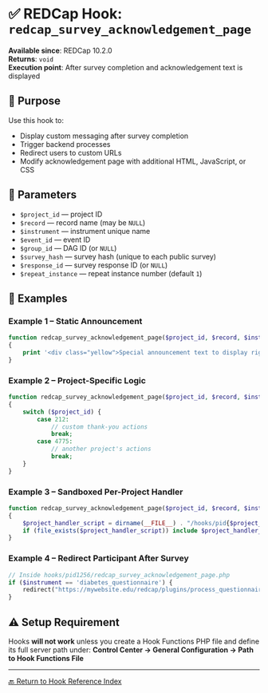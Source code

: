 # ✅ REDCap Hook: `redcap_survey_acknowledgement_page`

**Available since**: REDCap 10.2.0  
**Returns**: `void`  
**Execution point**: After survey completion and acknowledgement text is displayed

## 🧠 Purpose
Use this hook to:
- Display custom messaging after survey completion
- Trigger backend processes
- Redirect users to custom URLs
- Modify acknowledgement page with additional HTML, JavaScript, or CSS

## 🧾 Parameters
- `$project_id` — project ID
- `$record` — record name (may be `NULL`)
- `$instrument` — instrument unique name
- `$event_id` — event ID
- `$group_id` — DAG ID (or `NULL`)
- `$survey_hash` — survey hash (unique to each public survey)
- `$response_id` — survey response ID (or `NULL`)
- `$repeat_instance` — repeat instance number (default `1`)

## 🧪 Examples

### Example 1 – Static Announcement
```php
function redcap_survey_acknowledgement_page($project_id, $record, $instrument, $event_id, $group_id, $survey_hash, $response_id, $repeat_instance)
{
    print '<div class="yellow">Special announcement text to display right below the survey acknowledgment text.</div>';
}
```

### Example 2 – Project-Specific Logic
```php
function redcap_survey_acknowledgement_page($project_id, $record, $instrument, $event_id, $group_id, $survey_hash, $response_id, $repeat_instance)
{
    switch ($project_id) {
        case 212:
            // custom thank-you actions
            break;
        case 4775:
            // another project's actions
            break;
    }
}
```

### Example 3 – Sandboxed Per-Project Handler
```php
function redcap_survey_acknowledgement_page($project_id, $record, $instrument, $event_id, $group_id, $survey_hash, $response_id, $repeat_instance)
{
    $project_handler_script = dirname(__FILE__) . "/hooks/pid{$project_id}/redcap_survey_acknowledgement_page.php";
    if (file_exists($project_handler_script)) include $project_handler_script;
}
```

### Example 4 – Redirect Participant After Survey
```php
// Inside hooks/pid1256/redcap_survey_acknowledgement_page.php
if ($instrument == 'diabetes_questionnaire') {
    redirect("https://mywebsite.edu/redcap/plugins/process_questionnaires.php?record=" . $record);
}
```

## ⚠️ Setup Requirement
Hooks **will not work** unless you create a Hook Functions PHP file and define its full server path under:
**Control Center → General Configuration → Path to Hook Functions File**

---

[🔙 Return to Hook Reference Index](index.md)
